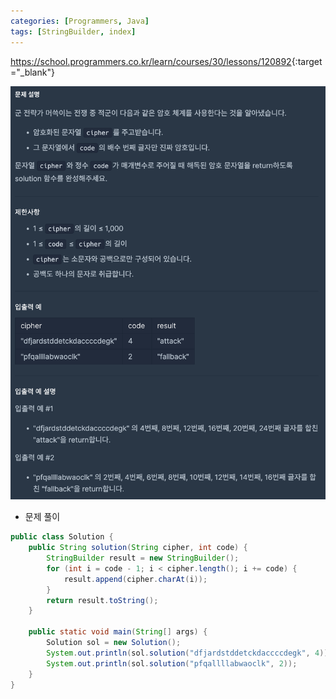 ```yaml
---
categories: [Programmers, Java]
tags: [StringBuilder, index] 
---
```


<https://school.programmers.co.kr/learn/courses/30/lessons/120892>{:target="_blank"}

![문제](/assets/img/programmers/java/%EC%95%94%ED%98%B8_%ED%95%B4%EB%8F%85.png)

- 문제 풀이

```java
public class Solution {
    public String solution(String cipher, int code) {
        StringBuilder result = new StringBuilder();
        for (int i = code - 1; i < cipher.length(); i += code) {
            result.append(cipher.charAt(i));
        }
        return result.toString();
    }

    public static void main(String[] args) {
        Solution sol = new Solution();
        System.out.println(sol.solution("dfjardstddetckdaccccdegk", 4)); // 출력: "attack"
        System.out.println(sol.solution("pfqallllabwaoclk", 2));         // 출력: "fallback"
    }
}

```